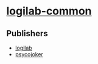 # [logilab-common](https://pypi.org/project/logilab-common)



## Publishers
- [logilab](https://pypi.org/user/logilab)
- [psycojoker](https://pypi.org/user/psycojoker)

